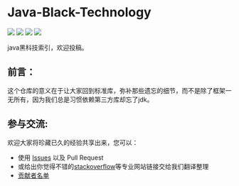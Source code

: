 # Java-Black-Technology  


[![](https://img.shields.io/github/issues/junicorn/J-B-T.svg)](https://github.com/junicorn/J-B-T/issues)  [![](https://img.shields.io/github/forks/junicorn/J-B-T.svg)](https://github.com/junicorn/J-B-T/network) [![](https://img.shields.io/github/stars/junicorn/J-B-T.svg)](https://github.com/junicorn/J-B-T/stargazers) [![](https://img.shields.io/github/release/junicorn/J-B-T.svg)](https://github.com/junicorn/J-B-T/releases)

java黑科技索引，欢迎投稿。

## 前言：
这个仓库的意义在于让大家回到标准库，弥补那些遗忘的细节，而不是除了框架一无所有，因为我们总是习惯依赖第三方库却忘了jdk。

## 参与交流:

欢迎大家将珍藏已久的经验共享出来，您可以：

* 使用 [Issues](https://github.com/junicorn/J-B-T/issues) 以及 Pull Request
* 或给出你觉得不错的[stackoverflow](http://stackoverflow.com/)等专业网站链接交给我们翻译整理
* [贡献者名单](https://github.com/junicorn/J-B-T/graphs/contributors)



